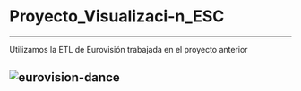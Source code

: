 # Proyecto_Visualizaci-n_ESC
--------------------------------------------------------------------------------------------------------------------------------------------------------------
Utilizamos la ETL de Eurovisión trabajada en el proyecto anterior

![eurovision-dance](https://user-images.githubusercontent.com/109532909/189700629-f278ac0a-f292-4ffb-a42b-ed3942cf05fe.gif)
--------------------------------------------------------------------------------------------------------------------------------------------------------------

